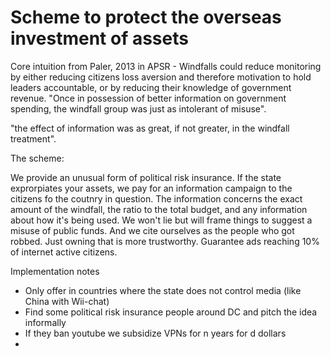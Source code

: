 # Scheme to protect the overseas investment of assets

Core intuition from Paler, 2013 in APSR - Windfalls could reduce monitoring by either reducing citizens loss aversion and therefore motivation to hold leaders accountable, or by reducing their knowledge of government revenue. "Once in possession of better information on government spending, the windfall group was just as intolerant of misuse".

"the effect of information was as great, if not greater, in the windfall treatment".

The scheme:

We provide an unusual form of political risk insurance. If the state exprorpiates your assets, we pay for an information campaign to the citizens fo the coutnry in question. The information concerns the exact amount of the windfall, the ratio to the total budget, and any information about how it's being used. We won't lie but will frame things to suggest a misuse of public funds. And we cite ourselves as the people who got robbed. Just owning that is more trustworthy. Guarantee ads reaching 10% of internet active citizens.

Implementation notes
- Only offer in countries where the state does not control media (like China with Wii-chat)
- Find some political risk insurance people around DC and pitch the idea informally
- If they ban youtube we subsidize VPNs for n years for d dollars
- 
